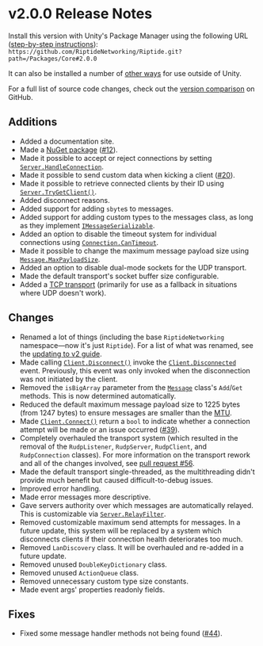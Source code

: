 # v2.0.0 Release Notes

Install this version with Unity's Package Manager using the following URL ([step-by-step instructions](~/manual/overview/installation.md#option-1-unity-package-manager)): `https://github.com/RiptideNetworking/Riptide.git?path=/Packages/Core#2.0.0`

It can also be installed a number of [other ways](~/manual/overview/installation.md#net-projects) for use outside of Unity.

For a full list of source code changes, check out the [version comparison](https://github.com/RiptideNetworking/Riptide/compare/v1.2.0...v2.0.0) on GitHub.

## Additions

- Added a documentation site.
- Made a [NuGet package](https://www.nuget.org/packages/RiptideNetworking.Riptide) ([#12](https://github.com/RiptideNetworking/Riptide/issues/12)).
- Made it possible to accept or reject connections by setting <code><a href="xref:Riptide.Server.HandleConnection">Server.HandleConnection</a></code>.
- Made it possible to send custom data when kicking a client ([#20](https://github.com/RiptideNetworking/Riptide/issues/20)).
- Made it possible to retrieve connected clients by their ID using <code><a href="xref:Riptide.Server.TryGetClient*">Server.TryGetClient()</a></code>.
- Added disconnect reasons.
- Added support for adding `sbyte`s to messages.
- Added support for adding custom types to the messages class, as long as they implement <code><a href="xref:Riptide.IMessageSerializable">IMessageSerializable</a></code>.
- Added an option to disable the timeout system for individual connections using <code><a href="xref:Riptide.Connection.CanTimeout">Connection.CanTimeout</a></code>.
- Made it possible to change the maximum message payload size using <code><a href="xref:Riptide.Message.MaxPayloadSize">Message.MaxPayloadSize</a></code>.
- Added an option to disable dual-mode sockets for the UDP transport.
- Made the default transport's socket buffer size configurable.
- Added a [TCP transport](xref:Riptide.Transports.Tcp) (primarily for use as a fallback in situations where UDP doesn't work).

## Changes

- Renamed a lot of things (including the base `RiptideNetworking` namespace—now it's just `Riptide`). For a list of what was renamed, see the [updating to v2 guide](~/manual/updates/guides/updating-to-v2.md#renames-and-replacements).
- Made calling <code><a href="xref:Riptide.Client.Disconnect*">Client.Disconnect()</a></code> invoke the <code><a href="xref:Riptide.Client.Disconnected">Client.Disconnected</a></code> event. Previously, this event was only invoked when the disconnection was not initiated by the client.
- Removed the `isBigArray` parameter from the <code><a href="xref:Riptide.Message">Message</a></code> class's `Add`/`Get` methods. This is now determined automatically.
- Reduced the default maximum message payload size to 1225 bytes (from 1247 bytes) to ensure messages are smaller than the [MTU](https://en.wikipedia.org/wiki/Maximum_transmission_unit).
- Made <code><a href="xref:Riptide.Client.Connect*">Client.Connect()</a></code> return a `bool` to indicate whether a connection attempt will be made or an issue occurred ([#39](https://github.com/RiptideNetworking/Riptide/issues/39)).
- Completely overhauled the transport system (which resulted in the removal of the `RudpListener`, `RudpServer`, `RudpClient`, and `RudpConnection` classes). For more information on the transport rework and all of the changes involved, see [pull request #56](https://github.com/RiptideNetworking/Riptide/pull/56).
- Made the default transport single-threaded, as the multithreading didn't provide much benefit but caused difficult-to-debug issues.
- Improved error handling.
- Made error messages more descriptive.
- Gave servers authority over which messages are automatically relayed. This is customizable via <code><a href="xref:Riptide.Server.RelayFilter">Server.RelayFilter</a></code>.
- Removed customizable maximum send attempts for messages. In a future update, this system will be replaced by a system which disconnects clients if their connection health deteriorates too much.
- Removed `LanDiscovery` class. It will be overhauled and re-added in a future update.
- Removed unused `DoubleKeyDictionary` class.
- Removed unused `ActionQueue` class.
- Removed unnecessary custom type size constants.
- Made event args' properties readonly fields.

## Fixes

- Fixed some message handler methods not being found ([#44](https://github.com/RiptideNetworking/Riptide/issues/44)).
